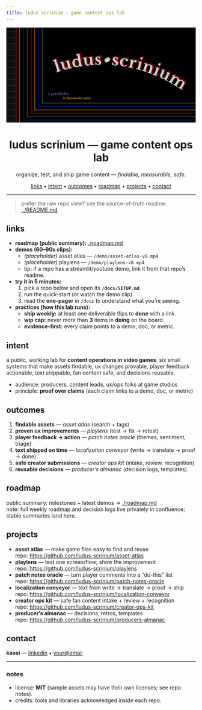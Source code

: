 ```yaml
---
title: ludus scrinium — game content ops lab
---
```


<!-- hero banner (optional): place docs/hero.png in this folder -->
<p align="center">
  <img src="./hero.png" alt="ludus scrinium — game content ops lab" width="820">
</p>

<h1 align="center">ludus scrinium — game content ops lab</h1>
<p align="center">
  organize, test, and ship game content — <em>findable, measurable, safe</em>.
</p>

<p align="center">
  <a href="#links">links</a> •
  <a href="#intent">intent</a> •
  <a href="#outcomes">outcomes</a> •
  <a href="#roadmap">roadmap</a> •
  <a href="#projects">projects</a> •
  <a href="#contact">contact</a>
</p>

---

> prefer the raw repo view? see the source-of-truth readme: [../README.md](../README.md)

## links
- **roadmap (public summary):** [./roadmap.md](./roadmap.md)
- **demos (60–90s clips):**
  - *(placeholder)* asset atlas — `/demo/asset-atlas-v0.mp4`
  - *(placeholder)* playlens — `/demo/playlens-v0.mp4`
  - tip: if a repo has a streamlit/youtube demo, link it from that repo’s readme.
- **try it in 5 minutes:**
  1. pick a repo below and open its **`/docs/SETUP.md`**.
  2. run the quick-start (or watch the demo clip).
  3. read the **one-pager** in `/docs` to understand what you’re seeing.
- **practices (how this lab runs):**
  - **ship weekly:** at least one deliverable flips to **done** with a link.
  - **wip cap:** never more than **3** items in **doing** on the board.
  - **evidence-first:** every claim points to a demo, doc, or metric.

## intent
a public, working lab for **content operations in video games**. six small systems that make assets findable, ux changes provable, player feedback actionable, text shippable, fan content safe, and decisions reusable.

- audience: producers, content leads, ux/ops folks at game studios  
- principle: **proof over claims** (each claim links to a demo, doc, or metric)

## outcomes
1. **findable assets** — *asset atlas* (search + tags)
2. **proven ux improvements** — *playlens* (test → fix → retest)
3. **player feedback → action** — *patch notes oracle* (themes, sentiment, triage)
4. **text shipped on time** — *localization conveyor* (write → translate → proof → done)
5. **safe creator submissions** — *creator ops kit* (intake, review, recognition)
6. **reusable decisions** — *producer’s almanac* (decision logs, templates)

## roadmap
public summary: milestones + latest demos → [./roadmap.md](./roadmap.md)  
note: full weekly roadmap and decision logs live privately in confluence; stable summaries land here.

## projects
- **asset atlas** — make game files easy to find and reuse  
  repo: https://github.com/ludus-scrinium/asset-atlas
- **playlens** — test one screen/flow; show the improvement  
  repo: https://github.com/ludus-scrinium/playlens
- **patch notes oracle** — turn player comments into a “do-this” list  
  repo: https://github.com/ludus-scrinium/patch-notes-oracle
- **localization conveyor** — text from write → translate → proof → ship  
  repo: https://github.com/ludus-scrinium/localization-conveyor
- **creator ops kit** — safe fan content intake + review + recognition  
  repo: https://github.com/ludus-scrinium/creator-ops-kit
- **producer’s almanac** — decisions, retros, templates  
  repo: https://github.com/ludus-scrinium/producers-almanac

## contact
**kaosi** — [linkedin](<your-link>) • <your@email>

---

### notes
- license: **MIT** (sample assets may have their own licenses; see repo notes).
- credits: tools and libraries acknowledged inside each repo.
